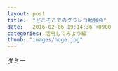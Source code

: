 ```yaml
---
layout: post
title:  "どこそこでのグラレコ勉強会"
date:   2016-02-06 19:14:36 +0900
categories: 活用してみよう編
thumb: "images/hoge.jpg"
---
```


ダミー